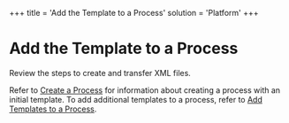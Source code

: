 +++
title = 'Add the Template to a Process'
solution = 'Platform'
+++

# Add the Template to a Process

<span id="Create and Transfer XML files Steps" class="popUpLink">Review
the steps to create and transfer XML files. </span>

Refer to [Create a Process](Create_a_Process) for information about
creating a process with an initial template. To add additional templates
to a process, refer to <span style="color: #0000ff;">[Add Templates to a
Process](Add_Templates_to_a_Process)</span>.

